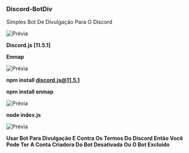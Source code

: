 ### Discord-BotDiv
Simples Bot De Divulgação Para O Discord

![Prévia](https://i.imgur.com/r3O0ezm.png)

**Discord.js [11.5.1]**

**Enmap**

![Prévia](https://i.imgur.com/U7brDwI.png)

**npm install discord.js@11.5.1**

**npm install enmap**

![Prévia](https://i.imgur.com/QY2CWfd.png)

**node index.js**

![Prévia](https://i.imgur.com/xMUzp6A.png)

**Usar Bot Para Divulgação E Contra Os Termos Do Discord Então Você Pode Ter A Conta Criadora Do Bot Desativada Ou O Bot Excluido**
